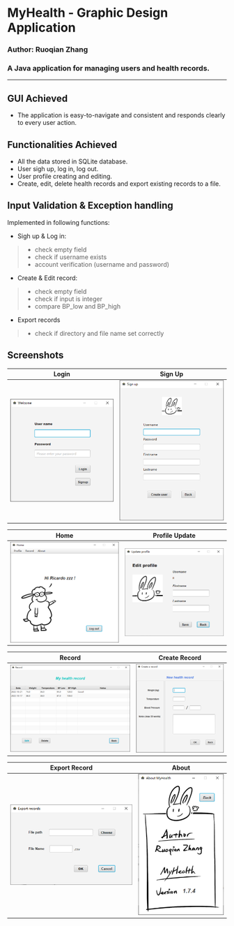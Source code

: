 # MyHealth - Graphic Design Application
### Author: Ruoqian Zhang
### A Java application for managing users and health records.
***

## GUI Achieved
- The application is easy-to-navigate and consistent and responds clearly to every user action.

## Functionalities Achieved
- All the data stored in SQLite database.
- User sigh up, log in, log out.  
- User profile creating and editing.
- Create, edit, delete health records and export existing records to a file.


## Input Validation & Exception handling  
Implemented in following functions:
- Sigh up & Log in:
>- check empty field
>- check if username exists
>- account verification (username and password)
- Create & Edit record:
>- check empty field
>- check if input is integer
>- compare BP_low and BP_high
- Export records
>- check if directory and file name set correctly

## Screenshots
| Login  | Sign Up
|:-:|:-:|
| ![Login](MyHealth_Screenshots/1.jpg) | ![Sign up](MyHealth_Screenshots/2.jpg) |

| Home  | Profile Update
|:-:|:-:|
| ![Home](MyHealth_Screenshots/3.jpg) | ![Edit profile](MyHealth_Screenshots/4.jpg) |

| Record | Create Record
|:-:|:-:|
| ![Record](MyHealth_Screenshots/5.jpg) | ![Create Record](MyHealth_Screenshots/6.jpg) |

| Export Record | About
|:-:|:-:|
| ![Export record](MyHealth_Screenshots/7.jpg) | ![About](MyHealth_Screenshots/8.jpg) |
